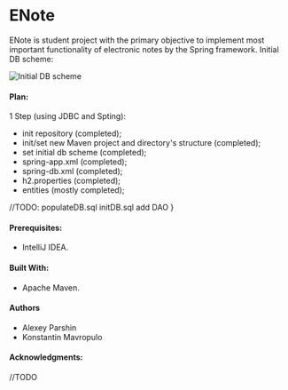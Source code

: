 ENote
=====
ENote is student project with the primary objective to implement most important functionality of 
electronic notes by the Spring framework.
Initial DB scheme:

![Initial DB scheme](http://s019.radikal.ru/i617/1712/20/b6160f97211b.jpg)

#### Plan:
1 Step (using JDBC and Spting):
- init repository (completed);
- init/set new Maven project and directory's structure (completed);
- set initial db scheme (completed);
- spring-app.xml (completed);
- spring-db.xml (completed);
- h2.properties (completed);
- entities (mostly completed);

//TODO:
populateDB.sql
initDB.sql
add DAO
}

 
#### Prerequisites:
- IntelliJ IDEA.

#### Built With:
- Apache Maven.

#### Authors
- Alexey Parshin
- Konstantin Mavropulo

#### Acknowledgments:
//TODO